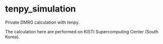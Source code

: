 # tenpy_simulation
 Private DMRG calculation with tenpy.

 The calculation here are performed on KISTI Supercomputing Center (South Korea).
